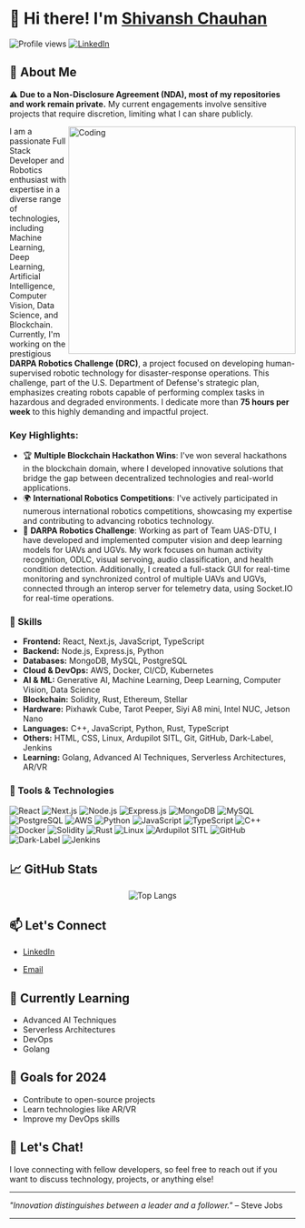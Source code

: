 # 👋 Hi there! I'm [Shivansh Chauhan](https://github.com/Programmer-Shivansh)

![Profile views](https://komarev.com/ghpvc/?username=Programmer-Shivansh&color=brightgreen)
[![LinkedIn](https://img.shields.io/badge/LinkedIn-0077B5?logo=linkedin&logoColor=white)](https://www.linkedin.com/in/shivansh-chauhan-07014b244/
)
<!-- [![Website](https://img.shields.io/badge/Website-FF7139?style=flat&logo=firefox&logoColor=white)](https://portfolio-tanishq.vercel.app/) -->

## 🚀 About Me

⚠️ **Due to a Non-Disclosure Agreement (NDA), most of my repositories and work remain private.** My current engagements involve sensitive projects that require discretion, limiting what I can share publicly.

<img align="right" alt="Coding" width="400" src="https://media.giphy.com/media/qgQUggAC3Pfv687qPC/giphy.gif">

I am a passionate Full Stack Developer and Robotics enthusiast with expertise in a diverse range of technologies, including Machine Learning, Deep Learning, Artificial Intelligence, Computer Vision, Data Science, and Blockchain. Currently, I'm working on the prestigious **DARPA Robotics Challenge (DRC)**, a project focused on developing human-supervised robotic technology for disaster-response operations. This challenge, part of the U.S. Department of Defense's strategic plan, emphasizes creating robots capable of performing complex tasks in hazardous and degraded environments. I dedicate more than **75 hours per week** to this highly demanding and impactful project.

### Key Highlights:

- 🏆 **Multiple Blockchain Hackathon Wins**: I've won several hackathons in the blockchain domain, where I developed innovative solutions that bridge the gap between decentralized technologies and real-world applications.
- 🌍 **International Robotics Competitions**: I've actively participated in numerous international robotics competitions, showcasing my expertise and contributing to advancing robotics technology.
- 🔭 **DARPA Robotics Challenge**: Working as part of Team UAS-DTU, I have developed and implemented computer vision and deep learning models for UAVs and UGVs. My work focuses on human activity recognition, ODLC, visual servoing, audio classification, and health condition detection. Additionally, I created a full-stack GUI for real-time monitoring and synchronized control of multiple UAVs and UGVs, connected through an interop server for telemetry data, using Socket.IO for real-time operations.

### 🌟 Skills

- **Frontend:** React, Next.js, JavaScript, TypeScript
- **Backend:** Node.js, Express.js, Python
- **Databases:** MongoDB, MySQL, PostgreSQL
- **Cloud & DevOps:** AWS, Docker, CI/CD, Kubernetes
- **AI & ML:** Generative AI, Machine Learning, Deep Learning, Computer Vision, Data Science
- **Blockchain:** Solidity, Rust, Ethereum, Stellar
- **Hardware:** Pixhawk Cube, Tarot Peeper, Siyi A8 mini, Intel NUC, Jetson Nano
- **Languages:** C++, JavaScript, Python, Rust, TypeScript
- **Others:** HTML, CSS, Linux, Ardupilot SITL, Git, GitHub, Dark-Label, Jenkins
- **Learning:** Golang, Advanced AI Techniques, Serverless Architectures, AR/VR

### 🔧 Tools & Technologies

![React](https://img.shields.io/badge/React-20232A?style=for-the-badge&logo=react&logoColor=61DAFB)
![Next.js](https://img.shields.io/badge/Next.js-000000?style=for-the-badge&logo=nextdotjs&logoColor=white)
![Node.js](https://img.shields.io/badge/Node.js-43853D?style=for-the-badge&logo=nodedotjs&logoColor=white)
![Express.js](https://img.shields.io/badge/Express.js-404D59?style=for-the-badge)
![MongoDB](https://img.shields.io/badge/MongoDB-4EA94B?style=for-the-badge&logo=mongodb&logoColor=white)
![MySQL](https://img.shields.io/badge/MySQL-4479A1?style=for-the-badge&logo=mysql&logoColor=white)
![PostgreSQL](https://img.shields.io/badge/PostgreSQL-316192?style=for-the-badge&logo=postgresql&logoColor=white)
![AWS](https://img.shields.io/badge/AWS-232F3E?style=for-the-badge&logo=amazon-aws&logoColor=white)
![Python](https://img.shields.io/badge/Python-3776AB?style=for-the-badge&logo=python&logoColor=white)
![JavaScript](https://img.shields.io/badge/JavaScript-323330?style=for-the-badge&logo=javascript&logoColor=F7DF1E)
![TypeScript](https://img.shields.io/badge/TypeScript-007ACC?style=for-the-badge&logo=typescript&logoColor=white)
![C++](https://img.shields.io/badge/C++-00599C?style=for-the-badge&logo=cplusplus&logoColor=white)
![Docker](https://img.shields.io/badge/Docker-2496ED?style=for-the-badge&logo=docker&logoColor=white)
![Solidity](https://img.shields.io/badge/Solidity-363636?style=for-the-badge&logo=solidity&logoColor=white)
![Rust](https://img.shields.io/badge/Rust-000000?style=for-the-badge&logo=rust&logoColor=white)
![Linux](https://img.shields.io/badge/Linux-FCC624?style=for-the-badge&logo=linux&logoColor=black)
![Ardupilot SITL](https://img.shields.io/badge/Ardupilot_SITL-3671A2?style=for-the-badge&logo=arduino&logoColor=white)
![GitHub](https://img.shields.io/badge/GitHub-181717?style=for-the-badge&logo=github&logoColor=white)
![Dark-Label](https://img.shields.io/badge/Dark_Label-404040?style=for-the-badge&logo=darkreader&logoColor=white)
![Jenkins](https://img.shields.io/badge/Jenkins-D24939?style=for-the-badge&logo=jenkins&logoColor=white)

## 📈 GitHub Stats

<p align="center">
  <!-- <img src="https://github-readme-stats.vercel.app/api?username=Programmer-Shivansh&show_icons=true&theme=radical" alt="Shivansh's GitHub stats" /> -->
  <img src="https://github-readme-stats.vercel.app/api/top-langs/?username=Programmer-Shivansh&layout=compact&theme=radical" alt="Top Langs" />
</p>

<!-- ## 🏆 GitHub Trophies

<p align="center">
  <img src="https://github-profile-trophy.vercel.app/?username=Programmer-Shivansh&theme=onedark" alt="Shivansh's GitHub Trophies" />
</p> -->

## 📫 Let's Connect

- [LinkedIn](https://www.linkedin.com/in/shivansh-chauhan-07014b244/)

- [Email](mailto:shivanshchauhan2005@gmail.com)

## 🌱 Currently Learning

- Advanced AI Techniques
- Serverless Architectures
- DevOps
- Golang

## 🎯 Goals for 2024

- Contribute to open-source projects
- Learn technologies like AR/VR
- Improve my DevOps skills

## 💬 Let's Chat!

I love connecting with fellow developers, so feel free to reach out if you want to discuss technology, projects, or anything else!

---

*"Innovation distinguishes between a leader and a follower."* – Steve Jobs

---
